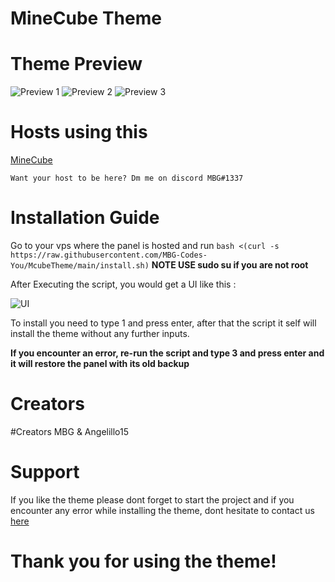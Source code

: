 # MineCube Theme

# Theme Preview
![Preview 1](https://media.discordapp.net/attachments/1075803460169113630/1079400566008061992/image.png?width=1342&height=671)
![Preview 2](https://media.discordapp.net/attachments/1075803460169113630/1079407558797840455/image.png?width=1336&height=671)
![Preview 3](https://media.discordapp.net/attachments/1059058614263881788/1079408452977303623/image.png?width=1340&height=671)

# Hosts using this

[MineCube](https://discord.gg/WvzNPpKr)

`Want your host to be here? Dm me on discord MBG#1337`

# Installation Guide

Go to your vps where the panel is hosted and run
```bash <(curl -s https://raw.githubusercontent.com/MBG-Codes-You/McubeTheme/main/install.sh)```
**NOTE USE sudo su if you are not root**

After Executing the script, you would get a UI like this :

![UI](https://media.discordapp.net/attachments/954377411041054750/1079437328596082759/image.png)

To install you need to type 1 and press enter, after that the script it self will install the theme without any further inputs.

**If you encounter an error, re-run the script and type 3 and press enter and it will restore the panel with its old backup**

# Creators
#Creators
MBG & Angelillo15

# Support
If you like the theme please dont forget to start the project and if you encounter any error while installing the theme, dont hesitate to contact us [here](https://discord.gg/n93Jk69ge5)

# Thank you for using the theme!
